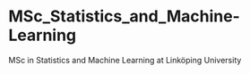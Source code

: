 # MSc_Statistics_and_Machine-Learning
MSc in Statistics and Machine Learning at Linköping University
